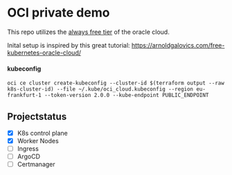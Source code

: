 # OCI private demo

This repo utilizes the [always free tier](https://blogs.oracle.com/cloud-infrastructure/post/oracle-builds-out-their-portfolio-of-oracle-cloud-infrastructure-always-free-services) of the oracle cloud.

Inital setup is inspired by this great tutorial: https://arnoldgalovics.com/free-kubernetes-oracle-cloud/

#### kubeconfig

```
oci ce cluster create-kubeconfig --cluster-id $(terraform output --raw k8s-cluster-id) --file ~/.kube/oci_cloud.kubeconfig --region eu-frankfurt-1 --token-version 2.0.0 --kube-endpoint PUBLIC_ENDPOINT
```

## Projectstatus
- [x] K8s control plane
- [x] Worker Nodes
- [ ] Ingress
- [ ] ArgoCD
- [ ] Certmanager
